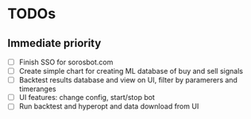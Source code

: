 # TODOs

## Immediate priority

- [ ] Finish SSO for sorosbot.com
- [ ] Create simple chart for creating ML database of buy and sell signals
- [ ] Backtest results database and view on UI, filter by paramerers and timeranges
- [ ] UI features: change config, start/stop bot
- [ ] Run backtest and hyperopt and data download from UI
